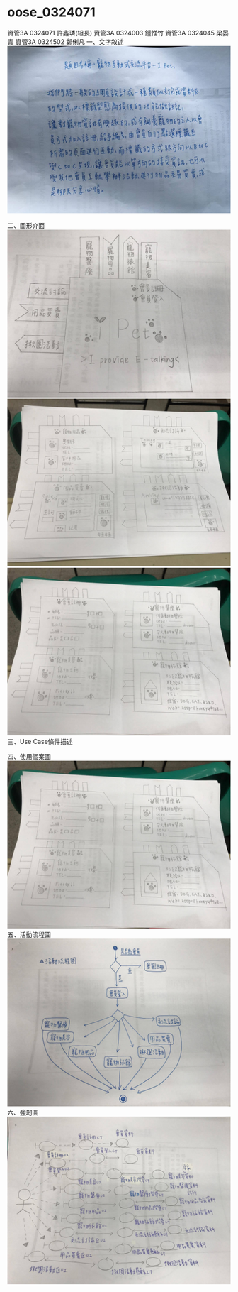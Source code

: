 # oose_0324071


資管3A  0324071  許鑫璘(組長)
資管3A  0324003  鍾惟竹
資管3A  0324045  梁晏青
資管3A  0324502  鄭俐凡
一、文字敘述
![GITHUB](https://github.com/0324071/oose_0324071/blob/master/14876073_1759575354295525_733205621_o.jpg "git圖示")

二、圖形介面
![GITHUB](https://github.com/0324071/oose_0324071/blob/master/%E5%9C%96%E5%BD%A2%E4%BB%8B%E9%9D%A21.jpg "git圖示")
![GITHUB](https://github.com/0324071/oose_0324071/blob/master/%E5%9C%96%E5%BD%A2%E4%BB%8B%E9%9D%A22.jpg "git圖示")
![GITHUB](https://github.com/0324071/oose_0324071/blob/master/%E5%9C%96%E5%BD%A2%E4%BB%8B%E9%9D%A23.jpg "git圖示")
三、Use Case條件描述

四、使用個案圖
![GITHUB](https://github.com/0324071/oose_0324071/blob/master/%E5%9C%96%E5%BD%A2%E4%BB%8B%E9%9D%A23.jpg "git圖示")
五、活動流程圖
![GITHUB](https://github.com/0324071/oose_0324071/blob/master/%E6%B4%BB%E5%8B%95%E6%B5%81%E7%A8%8B%E5%9C%96.jpg "git圖示")
六、強韌圖
![GITHUB](https://github.com/0324071/oose_0324071/blob/master/%E5%BC%B7%E9%9F%8C%E5%9C%96.jpg "git圖示")
